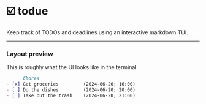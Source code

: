
# ☑️  todue

Keep track of TODOs and deadlines using an interactive markdown TUI.

---

### Layout preview

This is roughly what the UI looks like in the terminal

```md
      Chores
- [x] Get groceries         (2024-06-20; 16:00)
- [ ] Do the dishes         (2024-06-20; 20:00)
- [ ] Take out the trash    (2024-06-20; 21:00)
```

